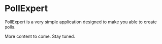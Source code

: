 # PollExpert

PollExpert is a very simple application designed to make you able to create polls.

More content to come. Stay tuned.
